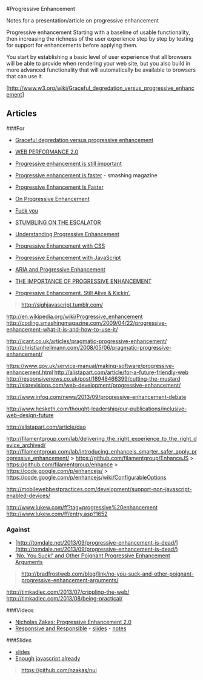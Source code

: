 #Progressive Enhancement


Notes for a presentation/article on progressive enhancement


Progressive enhancement 
Starting with a baseline of usable functionality, then increasing the richness of the user experience step by step by testing for support for enhancements before applying them.

You start by establishing a basic level of user experience that all browsers will be able to provide when rendering your web site, but you also build in more advanced functionality that will automatically be available to browsers that can use it.
 
[http://www.w3.org/wiki/Graceful_degredation_versus_progressive_enhancement]


## Articles

###For
* [Graceful degredation versus progressive enhancement](http://www.w3.org/wiki/Graceful_degredation_versus_progressive_enhancement)
* [WEB PERFORMANCE 2.0](http://gorkamolero.com/work/thought/Web-performance-2.html)
* [Progressive enhancement is still important](http://jakearchibald.com/2013/progressive-enhancement-still-important/)
* [Progressive enhancement is faster](http://jakearchibald.com/2013/progressive-enhancement-is-faster/) - smashing magazine
* [Progressive Enhancement Is Faster](http://coding.smashingmagazine.com/2013/09/03/progressive-enhancement-is-faster/)
* [On Progressive Enhancement](http://bradfrostweb.com/blog/post/on-progressive-enhancement/)
* [Fuck you](http://bradfrostweb.com/blog/post/fuck-you/)
* [STUMBLING ON THE ESCALATOR](http://christianheilmann.com/2012/02/16/stumbling-on-the-escalator/)
* [Understanding Progressive Enhancement](http://alistapart.com/article/understandingprogressiveenhancement)
* [Progressive Enhancement with CSS](http://alistapart.com/article/progressiveenhancementwithcss)
* [Progressive Enhancement with JavaScript](http://alistapart.com/article/progressiveenhancementwithjavascript)
* [ARIA and Progressive Enhancement](http://alistapart.com/article/aria-and-progressive-enhancement)
* [THE IMPORTANCE OF PROGRESSIVE ENHANCEMENT](http://joshtumath.me.uk/2013/08/11/the-importance-of-progressive-enhancement/)


* [Progressive Enhancement. Still Alive & Kickin’.](http://danielmall.com/articles/progressive-enhancement/)
> http://sighjavascript.tumblr.com/


http://en.wikipedia.org/wiki/Progressive_enhancement
http://coding.smashingmagazine.com/2009/04/22/progressive-enhancement-what-it-is-and-how-to-use-it/

http://icant.co.uk/articles/pragmatic-progressive-enhancement/
http://christianheilmann.com/2008/05/06/pragmatic-progressive-enhancement/

https://www.gov.uk/service-manual/making-software/progressive-enhancement.html
http://alistapart.com/article/for-a-future-friendly-web
http://responsivenews.co.uk/post/18948466399/cutting-the-mustard
http://sixrevisions.com/web-development/progressive-enhancement/

http://www.infoq.com/news/2013/09/progressive-enhancement-debate


http://www.hesketh.com/thought-leadership/our-publications/inclusive-web-design-future

http://alistapart.com/article/dao

http://filamentgroup.com/lab/delivering_the_right_experience_to_the_right_device_archived/
http://filamentgroup.com/lab/introducing_enhancejs_smarter_safer_apply_progressive_enhancement/
	> https://github.com/filamentgroup/EnhanceJS
	> https://github.com/filamentgroup/enhance
	> https://code.google.com/p/enhancejs/
		> https://code.google.com/p/enhancejs/wiki/ConfigurableOptions

http://mobilewebbestpractices.com/development/support-non-javascript-enabled-devices/

http://www.lukew.com/ff?tag=progressive%20enhancement
http://www.lukew.com/ff/entry.asp?1652

### Against
* [http://tomdale.net/2013/09/progressive-enhancement-is-dead/](http://tomdale.net/2013/09/progressive-enhancement-is-dead/)
* [‘No, You Suck!’ and Other Poignant Progressive Enhancement Arguments](http://joshbroton.com/no-you-suck-poignant-progressive-enhancement-arguments/)
> http://bradfrostweb.com/blog/link/no-you-suck-and-other-poignant-progressive-enhancement-arguments/

http://timkadlec.com/2013/07/crippling-the-web/
http://timkadlec.com/2013/08/being-practical/


###Videos
* [Nicholas Zakas: Progressive Enhancement 2.0](http://www.youtube.com/watch?v=hdTxeR90_1E)
* [Responsive and Responsible](http://vimeo.com/31820502) - [slides](http://filamentgroup.com/examples/bdconf-2011/sjehl-bdconf-2011.pdf) - [notes](http://www.lukew.com/ff/entry.asp?1684)

###Slides
* [slides](http://filamentgroup.com/examples/bdconf-2011/sjehl-bdconf-2011.pdf)
* [Enough javascript already](http://www.slideshare.net/nzakas/enough-withthejavascriptalready)
> https://github.com/nzakas/nui

